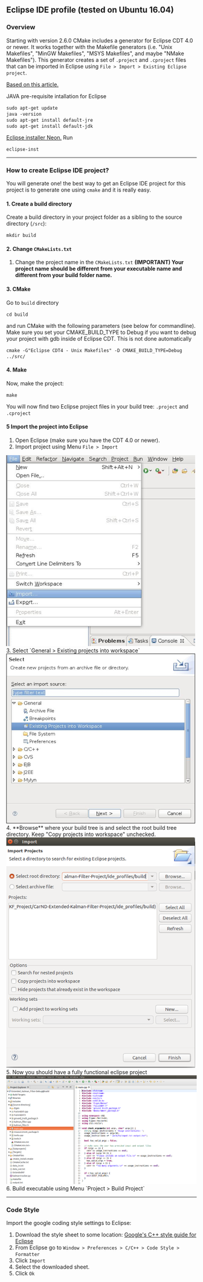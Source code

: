 ## Eclipse IDE profile (tested on Ubuntu 16.04)

### Overview

Starting with version 2.6.0 CMake includes a generator for Eclipse CDT 4.0 or newer. It works together with the Makefile generators (i.e. "Unix Makefiles", "MinGW Makefiles", "MSYS Makefiles", and maybe "NMake Makefiles"). This generator creates a set of `.project` and `.cproject` files that can be imported in Eclipse using `File > Import > Existing Eclipse project`.

[Based on this article.](https://cmake.org/Wiki/Eclipse_CDT4_Generator)

JAVA pre-requisite intallation for Eclipse
```
sudo apt-get update
java -version
sudo apt-get install default-jre
sudo apt-get install default-jdk
```

[Eclipse installer Neon.](https://www.eclipse.org/downloads/?)
Run 
```
eclipse-inst
```
---
### How to create Eclipse IDE project?

You will generate one!  the best way to get an Eclipse IDE project for this project is to generate one using `cmake` and it is really easy.

#### 1. Create a build directory
Create a build directory in your project folder as a sibling to the source directory (`/src`):

```
mkdir build
```

#### 2. Change `CMakeLists.txt`

1. Change the project name in the  `CMakeLists.txt` 
**(IMPORTANT) Your project name should be different from your executable name and different from your build folder name.**

#### 3. CMake 
Go to `build` directory
```
cd build
```

and run CMake with the following parameters (see below for commandline). Make sure you set your CMAKE_BUILD_TYPE to Debug if you want to debug your project with gdb inside of Eclipse CDT. This is not done automatically
```
cmake -G"Eclipse CDT4 - Unix Makefiles" -D CMAKE_BUILD_TYPE=Debug ../src/
```
#### 4. Make
Now, make the project:
```
make
```
You will now find two Eclipse project files in your build tree:  `.project` and `.cproject`

#### 5 Import the project into Eclipse

1. Open Eclipse (make sure you have the CDT 4.0 or newer).
2. Import project using Menu `File > Import`
<img src="./Eclipse/images/Capture-EclipseMenuFileImport.jpg" width="500">
3. Select `General > Existing projects into workspace`
<img src="./Eclipse/images/Capture-EclipseProjectsIntoWorkspace.jpg" width="500">
4. **Browse** where your build tree is and select the root build tree directory. Keep "Copy projects into workspace" unchecked.
<img src="./Eclipse/images/Capture-Import.png" width="500">
5. Now you should have a fully functional eclipse project
<img src="./Eclipse/images/Capture-Final.png" width="800">
6. Build executable using Menu `Project > Build Project` 



---
### Code Style
Import the google coding style settings to Eclipse:
1. Download the style sheet to some location:
[Google's C++ style guide for Eclipse](https://github.com/google/styleguide/blob/gh-pages/eclipse-cpp-google-style.xml)
2. From Eclipse go to `Window > Preferences > C/C++ > Code Style > Formatter`
3. Click `Import`
4. Select the downloaded sheet.
5. Click `Ok`
